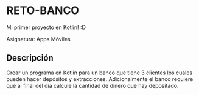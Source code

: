 # RETO-BANCO

Mi primer proyecto en Kotlin! :D

Asignatura: Apps Móviles

## Descripción
Crear un programa en Kotlin para un banco que tiene 3 clientes los cuales pueden hacer depósitos y extracciones.
Adicionalmente el banco requiere que al final del día calcule la cantidad de dinero que hay depositado.

